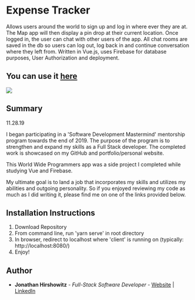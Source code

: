 # Expense Tracker

Allows users around the world to sign up and log in where ever they are at. The Map app will then display a pin drop at their current location. Once logged in, the user can chat with other users of the app. All chat rooms are saved in the db so users can log out, log back in and continue conversation where they left from. Written in Vue.js, uses Firebase for database purposes, User Authorization and deployment.

## You can use it [here](https://ww-programmers.firebaseapp.com/)

<image src="assets/expense_tracker_snapshot.bmp">

## Summary

11.28.19

I began participating in a 'Software Development Mastermind' mentorship program towards the end of 2019. The purpose of the program is to strengthen and expand my skills as a Full Stack developer. The completed work is showcased on my GitHub and portfolio/personal website.

This World Wide Programmers app was a side project I completed while studying Vue and Firebase.

My ultimate goal is to land a job that incorporates my skills and utilizes my abilities and outgoing personality. So if you enjoyed reviewing my code as much as I did writing it, please find me on one of the links provided below.

##  Installation Instructions

1. Download Repository
2. From command line, run 'yarn serve' in root directory
3. In browser, redirect to localhost where 'client' is running on (typically: http://localhost:8080/)
4. Enjoy!

## Author

* **Jonathan Hirshowitz** - *Full-Stack Software Developer* - [Website](https://jonathan-hirshowitz-portfolio.firebaseapp.com/) | [LinkedIn](https://www.linkedin.com/in/jonathan-hirshowitz/)